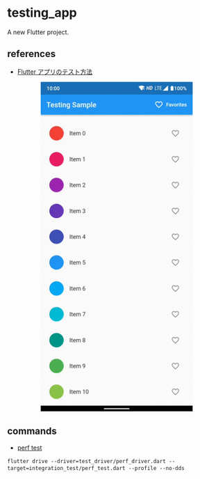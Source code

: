 # testing_app

A new Flutter project.

## references

- [Flutter アプリのテスト方法](https://codelabs.developers.google.com/codelabs/flutter-app-testing?hl=ja#0)

<p align="center">
  <img src="/testing_app/images/image.gif" alt="image" width="350" />
</p>

## commands

- [perf test](https://codelabs.developers.google.com/codelabs/flutter-app-testing?hl=ja#7)

```shell
flutter drive --driver=test_driver/perf_driver.dart --target=integration_test/perf_test.dart --profile --no-dds
```
